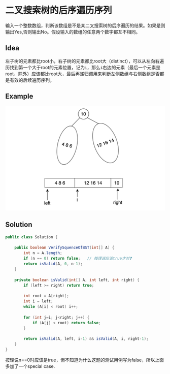 # 二叉搜索树的后序遍历序列

输入一个整数数组，判断该数组是不是某二叉搜索树的后序遍历的结果。如果是则输出Yes,否则输出No。假设输入的数组的任意两个数字都互不相同。

## Idea

左子树的元素都比root小，右子树的元素都比root大（distinct），可以从左向右遍历找到第一个大于root的元素位置，记为`i`，那么`i`右边的元素（最后一个元素是root，除外）应该都比root大，最后再递归调用来判断左侧数组与右侧数组是否都是有效的后续遍历序列。

## Example

![image-20190814094307953](_image/image-20190814094307953.png)

## Solution

```java
public class Solution {
    
    public boolean VerifySquenceOfBST(int[] A) {
        int n = A.length;
        if (n == 0) return false;	// 按理说应该true才对❓
        return isValid(A, 0, n-1);
    }
    
    private boolean isValid(int[] A, int left, int right) {
        if (left >= right) return true;
        
        int root = A[right];
        int i = left;
        while (A[i] < root) i++;
        
        for (int j=i; j<right; j++) {
            if (A[j] < root) return false;
        }
        
        return isValid(A, left, i-1) && isValid(A, i, right-1);
    }
}
```

按理说n==0时应该是true，但不知道为什么这题的测试用例写为false，所以上面多加了一个special case.